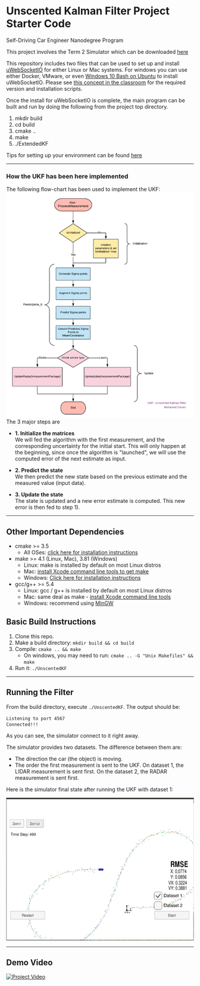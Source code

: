 # Unscented Kalman Filter Project Starter Code
Self-Driving Car Engineer Nanodegree Program

This project involves the Term 2 Simulator which can be downloaded [here](https://github.com/udacity/self-driving-car-sim/releases)

This repository includes two files that can be used to set up and install [uWebSocketIO](https://github.com/uWebSockets/uWebSockets) for either Linux or Mac systems. For windows you can use either Docker, VMware, or even [Windows 10 Bash on Ubuntu](https://www.howtogeek.com/249966/how-to-install-and-use-the-linux-bash-shell-on-windows-10/) to install uWebSocketIO. Please see [this concept in the classroom](https://classroom.udacity.com/nanodegrees/nd013/parts/40f38239-66b6-46ec-ae68-03afd8a601c8/modules/0949fca6-b379-42af-a919-ee50aa304e6a/lessons/f758c44c-5e40-4e01-93b5-1a82aa4e044f/concepts/16cf4a78-4fc7-49e1-8621-3450ca938b77) for the required version and installation scripts.

Once the install for uWebSocketIO is complete, the main program can be built and run by doing the following from the project top directory.

1. mkdir build
2. cd build
3. cmake ..
4. make
5. ./ExtendedKF

Tips for setting up your environment can be found [here](https://classroom.udacity.com/nanodegrees/nd013/parts/40f38239-66b6-46ec-ae68-03afd8a601c8/modules/0949fca6-b379-42af-a919-ee50aa304e6a/lessons/f758c44c-5e40-4e01-93b5-1a82aa4e044f/concepts/23d376c7-0195-4276-bdf0-e02f1f3c665d)

---

### How the UKF has been here implemented
The following flow-chart has been used to implement the UKF:
![ukf_flow_chart](./images/ukf_flow_chart.png)
The 3 major steps are <br>
  * <b>1. Initialize the matrices</b> <br>
  We will fed the algorithm with the first measurement, and the corresponding uncertainty for the initial start. This will only happen at the beginning, since once the algorithm is "launched", we will use the computed error of the next estimate as input. 


  * <b>2. Predict the state</b> <br>
  We then predict the new state based on the previous estimate and the measured value (input data).


  * <b>3. Update the state</b> <br>
  The state is updated and a new error estimate is computed. This new error is then fed to step 1). 

---

## Other Important Dependencies

* cmake >= 3.5
  * All OSes: [click here for installation instructions](https://cmake.org/install/)
* make >= 4.1 (Linux, Mac), 3.81 (Windows)
  * Linux: make is installed by default on most Linux distros
  * Mac: [install Xcode command line tools to get make](https://developer.apple.com/xcode/features/)
  * Windows: [Click here for installation instructions](http://gnuwin32.sourceforge.net/packages/make.htm)
* gcc/g++ >= 5.4
  * Linux: gcc / g++ is installed by default on most Linux distros
  * Mac: same deal as make - [install Xcode command line tools](https://developer.apple.com/xcode/features/)
  * Windows: recommend using [MinGW](http://www.mingw.org/)

## Basic Build Instructions

1. Clone this repo.
2. Make a build directory: `mkdir build && cd build`
3. Compile: `cmake .. && make` 
   * On windows, you may need to run: `cmake .. -G "Unix Makefiles" && make`
4. Run it: `./UnscentedKF `

---

## Running the Filter

From the build directory, execute `./UnscentedKF`. The output should be:

```
Listening to port 4567
Connected!!!
```

As you can see, the simulator connect to it right away.

The simulator provides two datasets. The difference between them are:

- The direction the car (the object) is moving.
- The order the first measurement is sent to the UKF. On dataset 1, the LIDAR measurement is sent first. On the dataset 2, the RADAR measurement is sent first.

Here is the simulator final state after running the UKF with dataset 1:

![Simulator with dataset 1](images/data_set1.png)

---

## Demo Video

[![Project Video](https://www.youtube.com/upload_thumbnail?v=enk7lvwezds&t=1)](https://youtu.be/enk7lvwezds)
